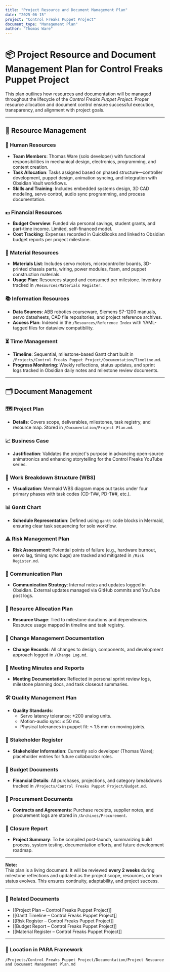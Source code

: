 ```yaml
---
title: "Project Resource and Document Management Plan"
date: "2025-06-15"
project: "Control Freaks Puppet Project"
document_type: "Management Plan"
author: "Thomas Ware"
---
```


# 📦 Project Resource and Document Management Plan for Control Freaks Puppet Project

This plan outlines how resources and documentation will be managed throughout the lifecycle of the *Control Freaks Puppet Project*. Proper resource allocation and document control ensure successful execution, transparency, and alignment with project goals.

---

## 🔧 Resource Management

### 👥 Human Resources

- **Team Members**: Thomas Ware (solo developer) with functional responsibilities in mechanical design, electronics, programming, and content creation.
- **Task Allocation**: Tasks assigned based on phased structure—controller development, puppet design, animation syncing, and integration with Obsidian Vault workflows.
- **Skills and Training**: Includes embedded systems design, 3D CAD modeling, servo control, audio sync programming, and process documentation.

### 💵 Financial Resources

- **Budget Overview**: Funded via personal savings, student grants, and part-time income. Limited, self-financed model.
- **Cost Tracking**: Expenses recorded in QuickBooks and linked to Obsidian budget reports per project milestone.

### 🧰 Material Resources

- **Materials List**: Includes servo motors, microcontroller boards, 3D-printed chassis parts, wiring, power modules, foam, and puppet construction materials.
- **Usage Plan**: Resources staged and consumed per milestone. Inventory tracked in `/Resources/Materials Register`.

### 📚 Information Resources

- **Data Sources**: ABB robotics courseware, Siemens S7-1200 manuals, servo datasheets, CAD file repositories, and project reference archives.
- **Access Plan**: Indexed in the `/Resources/Reference Index` with YAML-tagged files for dataview compatibility.

### ⏳ Time Management

- **Timeline**: Sequential, milestone-based Gantt chart built in `/Projects/Control Freaks Puppet Project/Documentation/Timeline.md`.
- **Progress Monitoring**: Weekly reflections, status updates, and sprint logs tracked in Obsidian daily notes and milestone review documents.

---

## 🗂 Document Management

### 🗺 Project Plan

- **Details**: Covers scope, deliverables, milestones, task registry, and resource map. Stored in `/Documentation/Project Plan.md`.

### 📈 Business Case

- **Justification**: Validates the project's purpose in advancing open-source animatronics and enhancing storytelling for the Control Freaks YouTube series.

### 🧱 Work Breakdown Structure (WBS)

- **Visualization**: Mermaid WBS diagram maps out tasks under four primary phases with task codes (CD-T##, PD-T##, etc.).

### 📊 Gantt Chart

- **Schedule Representation**: Defined using `gantt` code blocks in Mermaid, ensuring clear task sequencing for solo workflow.

### ⚠ Risk Management Plan

- **Risk Assessment**: Potential points of failure (e.g., hardware burnout, servo lag, timing sync bugs) are tracked and mitigated in `/Risk Register.md`.

### 📡 Communication Plan

- **Communication Strategy**: Internal notes and updates logged in Obsidian. External updates managed via GitHub commits and YouTube post logs.

### 🧮 Resource Allocation Plan

- **Resource Usage**: Tied to milestone durations and dependencies. Resource usage mapped in timeline and task registry.

### 🔄 Change Management Documentation

- **Change Records**: All changes to design, components, and development approach logged in `/Change Log.md`.

### 🧾 Meeting Minutes and Reports

- **Meeting Documentation**: Reflected in personal sprint review logs, milestone planning docs, and task closeout summaries.

### 🛠 Quality Management Plan

- **Quality Standards**:
  - Servo latency tolerance: ±200 analog units.
  - Motion-audio sync: ≤ 50 ms.
  - Physical tolerances in puppet fit: ≤ 1.5 mm on moving joints.

### 👥 Stakeholder Register

- **Stakeholder Information**: Currently solo developer (Thomas Ware); placeholder entries for future collaborator roles.

### 💸 Budget Documents

- **Financial Details**: All purchases, projections, and category breakdowns tracked in `/Projects/Control Freaks Puppet Project/Budget.md`.

### 📄 Procurement Documents

- **Contracts and Agreements**: Purchase receipts, supplier notes, and procurement logs are stored in `/Archives/Procurement`.

### 🧾 Closure Report

- **Project Summary**: To be compiled post-launch, summarizing build process, system testing, documentation efforts, and future development roadmap.

---

**Note:**  
This plan is a living document. It will be reviewed **every 2 weeks** during milestone reflections and updated as the project scope, resources, or team status evolves. This ensures continuity, adaptability, and project success.

---

### 🔗 Related Documents

- [[Project Plan – Control Freaks Puppet Project]]
- [[Gantt Timeline – Control Freaks Puppet Project]]
- [[Risk Register – Control Freaks Puppet Project]]
- [[Budget Report – Control Freaks Puppet Project]]
- [[Material Register – Control Freaks Puppet Project]]

---

### 📁 Location in PARA Framework

`/Projects/Control Freaks Puppet Project/Documentation/Project Resource and Document Management Plan.md`
